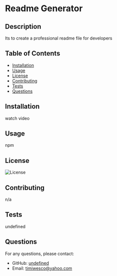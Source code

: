 
  # Readme Generator

  ## Description
Its to create a professional readme file for developers

## Table of Contents
- [Installation](#installation)
- [Usage](#usage)
- [License](#license)
- [Contributing](#contributing)
- [Tests](#tests)
- [Questions](#questions)

## Installation
watch video

## Usage
npm

## License
![License](https://img.shields.io/badge/License-MIT-blue)

## Contributing
n/a

## Tests
undefined

## Questions
For any questions, please contact:
- GitHub: [undefined](https://github.com/undefined)
- Email: timiwesco@yahoo.com

